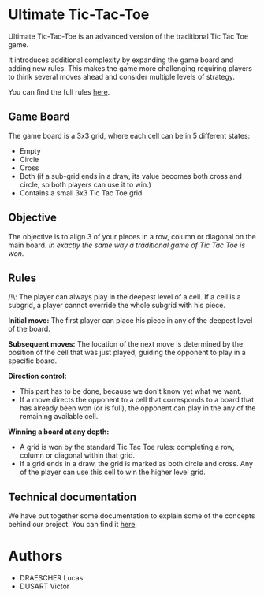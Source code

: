 # Ultimate Tic-Tac-Toe

Ultimate Tic-Tac-Toe is an advanced version of the traditional Tic Tac Toe game.

It introduces additional complexity by expanding the game board and adding new rules.
This makes the game more challenging requiring players to think several moves ahead and consider multiple levels of strategy.

You can find the full rules [here](https://en.wikipedia.org/wiki/Ultimate_tic-tac-toe).

## Game Board

The game board is a 3x3 grid, where each cell can be in 5 different states:
- Empty
- Circle
- Cross
- Both (if a sub-grid ends in a draw, its value becomes both cross and circle, so both players can use it to win.)
- Contains a small 3x3 Tic Tac Toe grid

## Objective

The objective is to align 3 of your pieces in a row, column or diagonal on the main board.
*In exactly the same way a traditional game of Tic Tac Toe is won.*

## Rules
/!\\: The player can always play in the deepest level of a cell. If a cell is a subgrid, a player cannot override the whole subgrid with his piece.

**Initial move:** The first player can place his piece in any of the deepest level of the board.

**Subsequent moves:** The location of the next move is determined by the position of the cell that was just played, guiding the opponent to play in a specific board.

**Direction control:**
- This part has to be done, because we don't know yet what we want.
- If a move directs the opponent to a cell that corresponds to a board that has already been won (or is full), the opponent can play in the any of the remaining available cell.

**Winning a board at any depth:**
- A grid is won by the standard Tic Tac Toe rules: completing a row, column or diagonal within that grid.
- If a grid ends in a draw, the grid is marked as both circle and cross. Any of the player can use this cell to win the higher level grid.

## Technical documentation
We have put together some documentation to explain some of the concepts behind our project. You can find it [here](./docs/README.md).

# Authors
- DRAESCHER Lucas
- DUSART Victor
